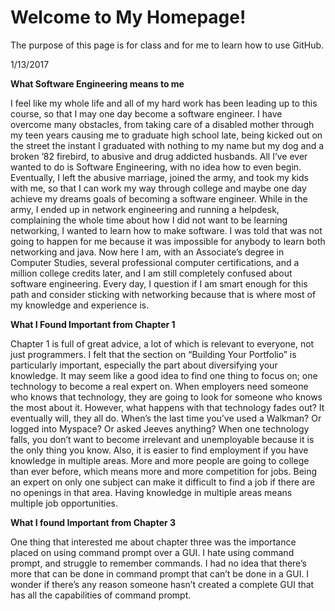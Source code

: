 
# Welcome to My Homepage!

The purpose of this page is for class and for me to learn how to use GitHub.


1/13/2017 

**What Software Engineering means to me**

I feel like my whole life and all of my hard work has been leading up to this course, so that I may one day become a software engineer. I have overcome many obstacles, from taking care of a disabled mother through my teen years causing me to graduate high school late, being kicked out on the street the instant I graduated with nothing to my name but my dog and a broken ’82 firebird, to abusive and drug addicted husbands. All I’ve ever wanted to do is Software Engineering, with no idea how to even begin. Eventually, I left the abusive marriage, joined the army, and took my kids with me, so that I can work my way through college and maybe one day achieve my dreams goals of becoming a software engineer. While in the army, I ended up in network engineering and running a helpdesk, complaining the whole time about how I did not want to be learning networking, I wanted to learn how to make software. I was told that was not going to happen for me because it was impossible for anybody to learn both networking and java. Now here I am, with an Associate’s degree in Computer Studies, several professional computer certifications, and a million college credits later, and I am still completely confused about software engineering. Every day, I question if I am smart enough for this path and consider sticking with networking because that is where most of my knowledge and experience is.


**What I Found Important from Chapter 1**

Chapter 1 is full of great advice, a lot of which is relevant to everyone, not just programmers.  I felt that the section on “Building Your Portfolio” is particularly important, especially the part about diversifying your knowledge.  It may seem like a good idea to find one thing to focus on; one technology to become a real expert on.  When employers need someone who knows that technology, they are going to look for someone who knows the most about it.  However, what happens with that technology fades out?  It eventually will, they all do.  When’s the last time you’ve used a Walkman?  Or logged into Myspace?  Or asked Jeeves anything?  When one technology falls, you don’t want to become irrelevant and unemployable because it is the only thing you know.  Also, it is easier to find employment if you have knowledge in multiple areas.  More and more people are going to college than ever before, which means more and more competition for jobs.  Being an expert on only one subject can make it difficult to find a job if there are no openings in that area.  Having knowledge in multiple areas means multiple job opportunities. 


**What I found Important from Chapter 3**

One thing that interested me about chapter three was the importance placed on using command prompt over a GUI.  I hate using command prompt, and struggle to remember commands.  I had no idea that there’s more that can be done in command prompt that can’t be done in a GUI.  I wonder if there’s any reason someone hasn’t created a complete GUI that has all the capabilities of command prompt. 
